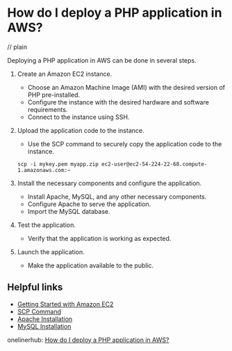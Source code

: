 # How do I deploy a PHP application in AWS?
// plain

Deploying a PHP application in AWS can be done in several steps.

1. Create an Amazon EC2 instance.
   - Choose an Amazon Machine Image (AMI) with the desired version of PHP pre-installed.
   - Configure the instance with the desired hardware and software requirements.
   - Connect to the instance using SSH.

2. Upload the application code to the instance.
   - Use the SCP command to securely copy the application code to the instance.
   ```
   scp -i mykey.pem myapp.zip ec2-user@ec2-54-224-22-68.compute-1.amazonaws.com:~
   ```

3. Install the necessary components and configure the application.
   - Install Apache, MySQL, and any other necessary components.
   - Configure Apache to serve the application.
   - Import the MySQL database.

4. Test the application.
   - Verify that the application is working as expected.

5. Launch the application.
   - Make the application available to the public.

## Helpful links
- [Getting Started with Amazon EC2](https://docs.aws.amazon.com/AWSEC2/latest/UserGuide/EC2_GetStarted.html)
- [SCP Command](https://linuxize.com/post/how-to-use-scp-command-to-securely-transfer-files/)
- [Apache Installation](https://httpd.apache.org/docs/2.4/install.html)
- [MySQL Installation](https://dev.mysql.com/doc/mysql-installation-excerpt/5.7/en/)

onelinerhub: [How do I deploy a PHP application in AWS?](https://onelinerhub.com/php-aws/how-do-i-deploy-a-php-application-in-aws)